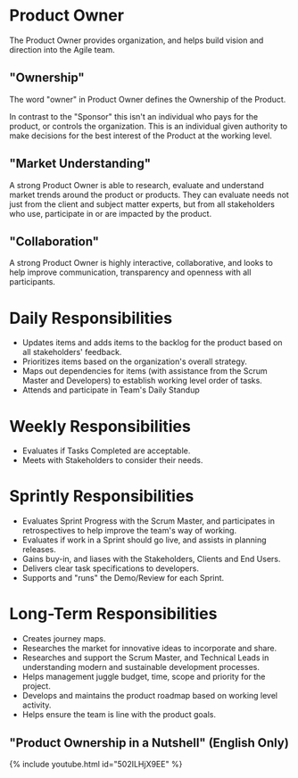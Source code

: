 # Product Owner

The Product Owner provides organization, and helps build vision and direction into the Agile team.

## "Ownership"

The word "owner" in Product Owner defines the Ownership of the Product.

In contrast to the "Sponsor" this isn't an individual who pays for the product, or controls the organization. This is an individual given authority to make decisions for the best interest of the Product at the working level.

## "Market Understanding"

A strong Product Owner is able to research, evaluate and understand market trends around the product or products. They can evaluate needs not just from the client and subject matter experts, but from all stakeholders who use, participate in or are impacted by the product.

## "Collaboration"

A strong Product Owner is highly interactive, collaborative, and looks to help improve communication, transparency and openness with all participants.

# Daily Responsibilities

* Updates items and adds items to the backlog for the product based on all stakeholders' feedback.
* Prioritizes items based on the organization's overall strategy.
* Maps out dependencies for items (with assistance from the Scrum Master and Developers) to establish working level order of tasks.
* Attends and participate in Team's Daily Standup

# Weekly Responsibilities

* Evaluates if Tasks Completed are acceptable. 
* Meets with Stakeholders to consider their needs.

# Sprintly Responsibilities

* Evaluates Sprint Progress with the Scrum Master, and participates in retrospectives to help improve the team's way of working.
* Evaluates if work in a Sprint should go live, and assists in planning releases.
* Gains buy-in, and liases with the Stakeholders, Clients and End Users.
* Delivers clear task specifications to developers.
* Supports and "runs" the Demo/Review for each Sprint.

# Long-Term Responsibilities

* Creates journey maps.
* Researches the market for innovative ideas to incorporate and share.
* Researches and support the Scrum Master, and Technical Leads in understanding modern and sustainable development processes.
* Helps management juggle budget, time, scope and priority for the project.
* Develops and maintains the product roadmap based on working level activity.
* Helps ensure the team is line with the product goals.

## "Product Ownership in a Nutshell" (English Only)
{% include youtube.html id="502ILHjX9EE" %}
